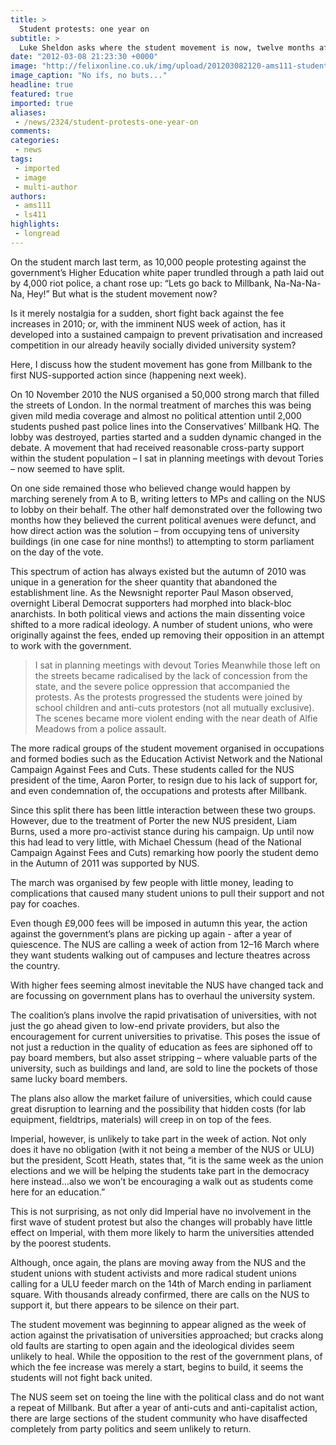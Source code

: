 ```yaml
---
title: >
  Student protests: one year on
subtitle: >
  Luke Sheldon asks where the student movement is now, twelve months after it began
date: "2012-03-08 21:23:30 +0000"
image: "http://felixonline.co.uk/img/upload/201203082120-ams111-student-protest-in-london-001.jpg"
image_caption: "No ifs, no buts..."
headline: true
featured: true
imported: true
aliases:
 - /news/2324/student-protests-one-year-on
comments:
categories:
 - news
tags:
 - imported
 - image
 - multi-author
authors:
 - ams111
 - ls411
highlights:
 - longread
---
```


On the student march last term, as 10,000 people protesting against the government’s Higher Education white paper trundled through a path laid out by 4,000 riot police, a chant rose up: “Lets go back to Millbank, Na-Na-Na-Na, Hey!” But what is the student movement now?

Is it merely nostalgia for a sudden, short fight back against the fee increases in 2010; or, with the imminent NUS week of action, has it developed into a sustained campaign to prevent privatisation and increased competition in our already heavily socially divided university system?

Here, I discuss how the student movement has gone from Millbank to the first NUS-supported action since (happening next week).

On 10 November 2010 the NUS organised a 50,000 strong march that filled the streets of London. In the normal treatment of marches this was being given mild media coverage and almost no political attention until 2,000 students pushed past police lines into the Conservatives’ Millbank HQ. The lobby was destroyed, parties started and a sudden dynamic changed in the debate. A movement that had received reasonable cross-party support within the student population – I sat in planning meetings with devout Tories – now seemed to have split.

On one side remained those who believed change would happen by marching serenely from A to B, writing letters to MPs and calling on the NUS to lobby on their behalf. The other half demonstrated over the following two months how they believed the current political avenues were defunct, and how direct action was the solution – from occupying tens of university buildings (in one case for nine months!) to attempting to storm parliament on the day of the vote.

This spectrum of action has always existed but the autumn of 2010 was unique in a generation for the sheer quantity that abandoned the establishment line. As the Newsnight reporter Paul Mason observed, overnight Liberal Democrat supporters had morphed into black-bloc anarchists.
 In both political views and actions the main dissenting voice shifted to a more radical ideology. A number of student unions, who were originally against the fees, ended up removing their opposition in an attempt to work with the government.
> I sat in planning meetings with devout Tories
Meanwhile those left on the streets became radicalised by the lack of concession from the state, and the severe police oppression that accompanied the protests. As the protests progressed the students were joined by school children and anti-cuts protestors (not all mutually exclusive). The scenes became more violent ending with the near death of Alfie Meadows from a police assault.

The more radical groups of the student movement organised in occupations and formed bodies such as the Education Activist Network and the National Campaign Against Fees and Cuts. These students called for the NUS president of the time, Aaron Porter, to resign due to his lack of support for, and even condemnation of, the occupations and protests after Millbank.

Since this split there has been little interaction between these two groups. However, due to the treatment of Porter the new NUS president, Liam Burns, used a more pro-activist stance during his campaign. Up until now this had lead to very little, with Michael Chessum (head of the National Campaign Against Fees and Cuts) remarking how poorly the student demo in the Autumn of 2011 was supported by NUS.

The march was organised by few people with little money, leading to complications that caused many student unions to pull their support and not pay for coaches.

Even though £9,000 fees will be imposed in autumn this year, the action against the government’s plans are picking up again - after a year of quiescence. The NUS are calling a week of action from 12–16 March where they want students walking out of campuses and lecture theatres across the country.

With higher fees seeming almost inevitable the NUS have changed tack and are focussing on government plans has to overhaul the university system.

The coalition’s plans involve the rapid privatisation of universities, with not just the go ahead given to low-end private providers, but also the encouragement for current universities to privatise. This poses the issue of not just a reduction in the quality of education as fees are siphoned off to pay board members, but also asset stripping – where valuable parts of the university, such as buildings and land, are sold to line the pockets of those same lucky board members.

The plans also allow the market failure of universities, which could cause great disruption to learning and the possibility that hidden costs (for lab equipment, fieldtrips, materials) will creep in on top of the fees.

Imperial, however, is unlikely to take part in the week of action. Not only does it have no obligation (with it not being a member of the NUS or ULU) but the president, Scott Heath, states that, “it is the same week as the union elections and we will be helping the students take part in the democracy here instead…also we won’t be encouraging a walk out as students come here for an education.”

This is not surprising, as not only did Imperial have no involvement in the first wave of student protest but also the changes will probably have little effect on Imperial, with them more likely to harm the universities attended by the poorest students.

Although, once again, the plans are moving away from the NUS and the student unions with student activists and more radical student unions calling for a ULU feeder march on the 14th of March ending in parliament square. With thousands already confirmed, there are calls on the NUS to support it, but there appears to be silence on their part.

The student movement was beginning to appear aligned as the week of action against the privatisation of universities approached; but cracks along old faults are starting to open again and the ideological divides seem unlikely to heal. While the opposition to the rest of the government plans, of which the fee increase was merely a start, begins to build, it seems the students will not fight back united.

The NUS seem set on toeing the line with the political class and do not want a repeat of Millbank. But after a year of anti-cuts and anti-capitalist action, there are large sections of the student community who have disaffected completely from party politics and seem unlikely to return.
